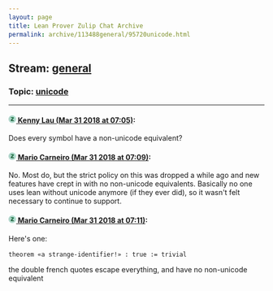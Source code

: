 ```yaml
---
layout: page
title: Lean Prover Zulip Chat Archive 
permalink: archive/113488general/95720unicode.html
---
```


## Stream: [general](index.html)
### Topic: [unicode](95720unicode.html)

---

#### [![Click to go to Zulip](../../assets/img/zulip2.png) Kenny Lau (Mar 31 2018 at 07:05)](https://leanprover.zulipchat.com/#narrow/stream/113488-general/topic/unicode/near/124443168):
Does every symbol have a non-unicode equivalent?

#### [![Click to go to Zulip](../../assets/img/zulip2.png) Mario Carneiro (Mar 31 2018 at 07:09)](https://leanprover.zulipchat.com/#narrow/stream/113488-general/topic/unicode/near/124443263):
No. Most do, but the strict policy on this was dropped a while ago and new features have crept in with no non-unicode equivalents. Basically no one uses lean without unicode anymore (if they ever did), so it wasn't felt necessary to continue to support.

#### [![Click to go to Zulip](../../assets/img/zulip2.png) Mario Carneiro (Mar 31 2018 at 07:11)](https://leanprover.zulipchat.com/#narrow/stream/113488-general/topic/unicode/near/124443307):
Here's one:
```
theorem «a strange-identifier!» : true := trivial
```
the double french quotes escape everything, and have no non-unicode equivalent

